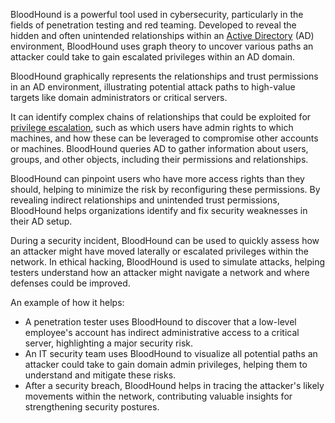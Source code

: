 BloodHound is a powerful tool used in cybersecurity, particularly in the fields of penetration testing and red teaming. Developed to reveal the hidden and often unintended relationships within an [Active Directory](../activedirectory/activedirectory.md) (AD) environment, BloodHound uses graph theory to uncover various paths an attacker could take to gain escalated privileges within an AD domain.

BloodHound graphically represents the relationships and trust permissions in an AD environment, illustrating potential attack paths to high-value targets like domain administrators or critical servers.

It can identify complex chains of relationships that could be exploited for [privilege escalation](../security/privesc.md), such as which users have admin rights to which machines, and how these can be leveraged to compromise other accounts or machines. BloodHound queries AD to gather information about users, groups, and other objects, including their permissions and relationships.

BloodHound can pinpoint users who have more access rights than they should, helping to minimize the risk by reconfiguring these permissions. By revealing indirect relationships and unintended trust permissions, BloodHound helps organizations identify and fix security weaknesses in their AD setup.

During a security incident, BloodHound can be used to quickly assess how an attacker might have moved laterally or escalated privileges within the network. In ethical hacking, BloodHound is used to simulate attacks, helping testers understand how an attacker might navigate a network and where defenses could be improved.

An example of how it helps:

- A penetration tester uses BloodHound to discover that a low-level employee's account has indirect administrative access to a critical server, highlighting a major security risk. 
- An IT security team uses BloodHound to visualize all potential paths an attacker could take to gain domain admin privileges, helping them to understand and mitigate these risks.
- After a security breach, BloodHound helps in tracing the attacker's likely movements within the network, contributing valuable insights for strengthening security postures.

